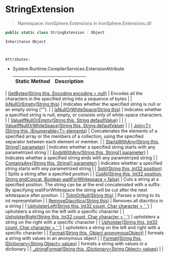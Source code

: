﻿


# StringExtension

> Namespace: IronSphere.Extensions in  IronSphere.Extensions.dll



```csharp
public static class StringExtension : Object
```

    Inheritance Object


    
    Attributes:
        
* System.Runtime.CompilerServices.ExtensionAttribute




    | Static Method | Description |
    | --- | --- |
| [GetBytes(String this, Encoding encoding = null)](StringExtension.GetBytes(String,Encoding)) | Encodes all the characters in the specified string into a sequence of bytes |
| [IsNullOrEmpty(String this)](StringExtension.IsNullOrEmpty(String)) | Indicates whether the specified string is null or an empty string (&quot;&quot;). |
| [IsNullOrWhiteSpace(String this)](StringExtension.IsNullOrWhiteSpace(String)) | Indicates whether a specified string is null, empty, or consists only of white-space characters. |
| [ValueIfNullOrEmpty(String this, String defaultValue)](StringExtension.ValueIfNullOrEmpty(String,String)) |  |
| [ValueIfNullOrWhiteSpace(String this, String defaultValue)](StringExtension.ValueIfNullOrWhiteSpace(String,String)) |  |
| [Join&lt;T&gt;(String this, IEnumerable&lt;T&gt; elements)](StringExtension.Join-T-(String,IEnumerable-T-)) | Concatenates the elements of a specified array or the members of a collection, using the specified separator between each element or member. |
| [StartsWithAny(String this, String[] parameter)](StringExtension.StartsWithAny(String,String[])) | Indicates whether a specified string starts with any parametrized string |
| [EndsWithAny(String this, String[] parameter)](StringExtension.EndsWithAny(String,String[])) | Indicates whether a specified string ends with any parametrized string |
| [ContainsAny(String this, String[] parameter)](StringExtension.ContainsAny(String,String[])) | Indicates whether a specified string starts with any parametrized string |
| [Split(String this, Int32 position)](StringExtension.Split(String,Int32)) | Splits a string after a specified position |
| [CutAt(String this, Int32 position, String endConcat, Boolean waitForWhitespace = false)](StringExtension.CutAt(String,Int32,String,Boolean)) | Cuts a string at a specified position. The string can be at the end concatenated with a suffix. By specifying waitForWhitespace the string will be cut after the next whitespace after position. |
| [ToIntOrNull(String this)](StringExtension.ToIntOrNull(String)) | Parses a string to its int representation |
| [RemoveDiacritics(String this)](StringExtension.RemoveDiacritics(String)) | Removes all diacritics in a string |
| [UpholsterLeft(String this, Int32 count, Char character = &#39; &#39;)](StringExtension.UpholsterLeft(String,Int32,Char)) | upholsters a string on the left with a specific character |
| [UpholsterRight(String this, Int32 count, Char character = &#39; &#39;)](StringExtension.UpholsterRight(String,Int32,Char)) | upholsters a string on the right with a specific character |
| [Upholster(String this, Int32 count, Char character = &#39; &#39;)](StringExtension.Upholster(String,Int32,Char)) | upholsters a string on the left and right with a specific character |
| [Format(String this, Object anonymousObject)](StringExtension.Format(String,Object)) | formats a string with values in an anonymous object |
| [Format(String this, IDictionary&lt;String,Object&gt; values)](StringExtension.Format(String,IDictionary-String,Object-)) | formats a string with values in a dictionary |
| [_stringFormat(String this, IDictionary&lt;String,Object&gt; values)](StringExtension._stringFormat(String,IDictionary-String,Object-)) |  |
